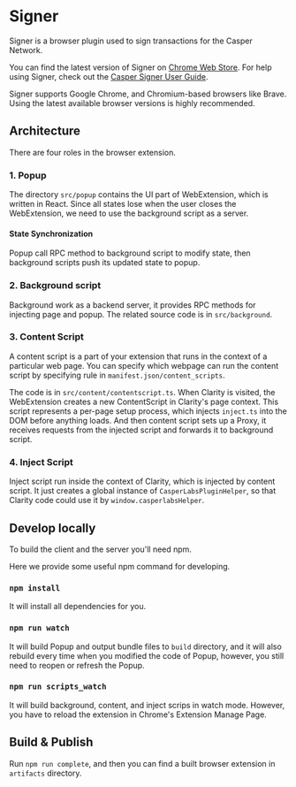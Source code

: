 # Signer
Signer is a browser plugin used to sign transactions for the Casper Network.

You can find the latest version of Signer on [Chrome Web Store](https://chrome.google.com/webstore/detail/casperlabs-signer/djhndpllfiibmcdbnmaaahkhchcoijce). For help using Signer, check out the [Casper Signer User Guide](https://casper.network/docs/workflow/signer-guide).

Signer supports Google Chrome, and Chromium-based browsers like Brave. Using the latest available browser versions is highly recommended.

## Architecture 

There are four roles in the browser extension.

### 1. Popup

The directory `src/popup` contains the UI part of WebExtension, which is written in React. Since all states lose when the user closes the WebExtension, we need to use the background script as a server. 

#### State Synchronization

Popup call RPC method to background script to modify state, then background scripts push its updated state to popup.

### 2. Background script

Background work as a backend server, it provides RPC methods for injecting page and popup. The related source code is in `src/background`.

### 3. Content Script

A content script is a part of your extension that runs in the context of a particular web page. You can specify which webpage can run the content script by specifying rule in `manifest.json/content_scripts`. 

The code is in `src/content/contentscript.ts`. When Clarity is visited, the WebExtension creates a new ContentScript in Clarity's page context. This script represents a per-page setup process, which injects `inject.ts` into the DOM before anything loads.  And then content script sets up a Proxy, it receives requests from the injected script and forwards it to background script.

### 4. Inject Script

Inject script run inside the context of Clarity, which is injected by content script. It just creates a global instance of `CasperLabsPluginHelper`, so that Clarity code could use it by `window.casperlabsHelper`.

## Develop locally

To build the client and the server you'll need npm.

Here we provide some useful npm command for developing.

### `npm install`
It will install all dependencies for you.

### `npm run watch`

It will build Popup and output bundle files to `build` directory, and it will also rebuild every time when you modified the code of Popup, however, you still need to reopen or refresh the Popup.

### `npm run scripts_watch`

It will build background, content, and inject scrips in watch mode. However, you have to reload the extension in Chrome's Extension Manage Page.

## Build & Publish

Run `npm run complete`, and then you can find a built browser extension in `artifacts` directory.
